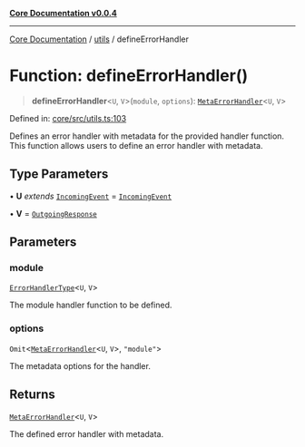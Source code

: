 [**Core Documentation v0.0.4**](../../README.md)

***

[Core Documentation](../../modules.md) / [utils](../README.md) / defineErrorHandler

# Function: defineErrorHandler()

> **defineErrorHandler**\<`U`, `V`\>(`module`, `options`): [`MetaErrorHandler`](../../declarations/interfaces/MetaErrorHandler.md)\<`U`, `V`\>

Defined in: [core/src/utils.ts:103](https://github.com/stonemjs/core/blob/8c14a336c794eb98d8513b950cb1c2786962eaaf/src/utils.ts#L103)

Defines an error handler with metadata for the provided handler function.
This function allows users to define an error handler with metadata.

## Type Parameters

• **U** *extends* [`IncomingEvent`](../../events/IncomingEvent/classes/IncomingEvent.md) = [`IncomingEvent`](../../events/IncomingEvent/classes/IncomingEvent.md)

• **V** = [`OutgoingResponse`](../../events/OutgoingResponse/classes/OutgoingResponse.md)

## Parameters

### module

[`ErrorHandlerType`](../../declarations/type-aliases/ErrorHandlerType.md)\<`U`, `V`\>

The module handler function to be defined.

### options

`Omit`\<[`MetaErrorHandler`](../../declarations/interfaces/MetaErrorHandler.md)\<`U`, `V`\>, `"module"`\>

The metadata options for the handler.

## Returns

[`MetaErrorHandler`](../../declarations/interfaces/MetaErrorHandler.md)\<`U`, `V`\>

The defined error handler with metadata.
